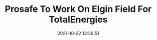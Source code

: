 ---
"title": "Prosafe To Work On Elgin Field For TotalEnergies"
"date": "2021-10-22 13:26:51"
"feed_name": "RIGZONE"
"feed_website": "http://www.rigzone.com/"
"feed_rss": "http://www.rigzone.com/news/rss/rigzone_latest.aspx"
"link": "https://www.rigzone.com/news/prosafe_to_work_on_elgin_field_for_totalenergies-22-oct-2021-166794-article/?rss=true"
"source": "None"
"file": "_posts/2021-1-1-6cc53ae1e163cec982b2f8bbbdf39ac17e8c233b.md"
"accident": "0"
"drilling": "0"
"represented_by": "0"
"dead": "0"
"injured": "0"
"arrested": "0"
"place": "unknown place"
"where": "unknown site"
"causes": "unknown"
"place_uri": "unknown place"
---